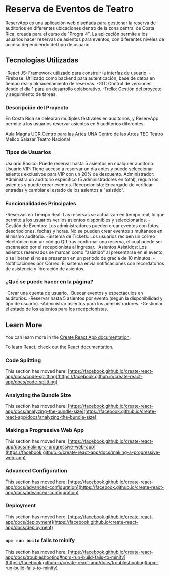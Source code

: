 # Reserva de Eventos de Teatro

ReservApp es una aplicación web diseñada para gestionar la reserva de auditorios en diferentes ubicaciones dentro de la zona central de Costa Rica, creada para el curso de "Progra 4". La aplicación permite a los usuarios hacer reservas de asientos para eventos, con diferentes niveles de acceso dependiendo del tipo de usuario.

## Tecnologías Utilizadas

-React JS: Framework utilizado para construir la interfaz de usuario.
-Firebase: Utilizado como backend para autenticación, base de datos en tiempo real y almacenamiento de reservas.
-GIT: Control de versiones desde el día 1 para un desarrollo colaborativo.
-Trello: Gestión del proyecto y seguimiento de tareas.

### Descripción del Proyecto

En Costa Rica se celebran múltiples festivales en auditorios, y ReservApp permite a los usuarios reservar asientos en 5 auditorios diferentes:

Aula Magna UCR
Centro para las Artes UNA
Centro de las Artes TEC
Teatro Melico Salazar
Teatro Nacional

### Tipos de Usuarios

Usuario Básico: Puede reservar hasta 5 asientos en cualquier auditorio.
Usuario VIP: Tiene acceso a reservar un día antes y puede seleccionar asientos exclusivos para VIP con un 20% de descuento.
Administrador: Administra un auditorio específico (5 administradores en total), regula los asientos y puede crear eventos.
Recepcionista: Encargado de verificar entradas y cambiar el estado de los asientos a "asistido".

### Funcionalidades Principales

-Reservas en Tiempo Real: Las reservas se actualizan en tiempo real, lo que permite a los usuarios ver los asientos disponibles y seleccionarlos.
-Gestión de Eventos: Los administradores pueden crear eventos con fotos, descripciones, fechas y horas. No se pueden crear eventos simultáneos en el mismo auditorio.
-Sistema de Tickets: Los usuarios reciben un correo electrónico con un código QR tras confirmar una reserva, el cual puede ser escaneado por el recepcionista al ingresar.
-Asientos Asistidos: Los asientos reservados se marcan como "asistido" al presentarse en el evento, o se liberan si no se presentan en un periodo de gracia de 10 minutos.
-Notificaciones por Correo: El sistema envía notificaciones con recordatorios de asistencia y liberación de asientos.

### ¿Qué se puede hacer en la página?

-Crear una cuenta de usuario.
-Buscar eventos y espectáculos en auditorios.
-Reservar hasta 5 asientos por evento (según la disponibilidad y tipo de usuario).
-Administrar asientos para los administradores.
-Gestionar el estado de los asientos para los recepcionistas.

## Learn More

You can learn more in the [Create React App documentation](https://facebook.github.io/create-react-app/docs/getting-started).

To learn React, check out the [React documentation](https://reactjs.org/).

### Code Splitting

This section has moved here: [https://facebook.github.io/create-react-app/docs/code-splitting](https://facebook.github.io/create-react-app/docs/code-splitting)

### Analyzing the Bundle Size

This section has moved here: [https://facebook.github.io/create-react-app/docs/analyzing-the-bundle-size](https://facebook.github.io/create-react-app/docs/analyzing-the-bundle-size)

### Making a Progressive Web App

This section has moved here: [https://facebook.github.io/create-react-app/docs/making-a-progressive-web-app](https://facebook.github.io/create-react-app/docs/making-a-progressive-web-app)

### Advanced Configuration

This section has moved here: [https://facebook.github.io/create-react-app/docs/advanced-configuration](https://facebook.github.io/create-react-app/docs/advanced-configuration)

### Deployment

This section has moved here: [https://facebook.github.io/create-react-app/docs/deployment](https://facebook.github.io/create-react-app/docs/deployment)

### `npm run build` fails to minify

This section has moved here: [https://facebook.github.io/create-react-app/docs/troubleshooting#npm-run-build-fails-to-minify](https://facebook.github.io/create-react-app/docs/troubleshooting#npm-run-build-fails-to-minify)
